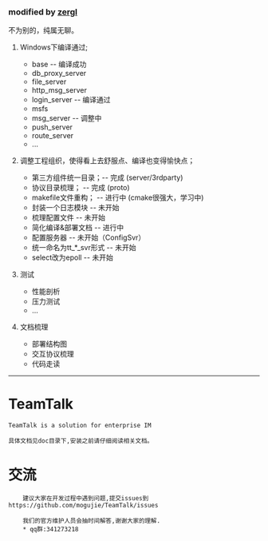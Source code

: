 ### modified by [zergl](https://github.com/zergl/TeamTalk)
不为别的，纯属无聊。

1. Windows下编译通过;

    - base -- 编译成功
    - db_proxy_server
    - file_server
    - http_msg_server
    - login_server -- 编译通过
    - msfs
    - msg_server -- 调整中
    - push_server
    - route_server
    - ...


2. 调整工程组织，使得看上去舒服点、编译也变得愉快点；

    - 第三方组件统一目录；-- 完成 (server/3rdparty)
    - 协议目录梳理；      -- 完成 (proto)
    - makefile文件重构；  -- 进行中 (cmake很强大，学习中)
    - 封装一个日志模块    -- 未开始
    - 梳理配置文件        -- 未开始
    - 简化编译&部署文档   -- 进行中
    - 配置服务器          -- 未开始（ConfigSvr）
    - 统一命名为tt_*_svr形式 -- 未开始
    - select改为epoll     -- 未开始

3. 测试

   - 性能剖析
   - 压力测试
   - …
   
4. 文档梳理

   - 部署结构图
   - 交互协议梳理
   - 代码走读
 
 
----------------------------------------------

# TeamTalk
	TeamTalk is a solution for enterprise IM
	
	具体文档见doc目录下,安装之前请仔细阅读相关文档。
	
# 交流
		建议大家在开发过程中遇到问题,提交issues到https://github.com/mogujie/TeamTalk/issues  
		
		我们的官方维护人员会抽时间解答,谢谢大家的理解.
		* qq群:341273218
